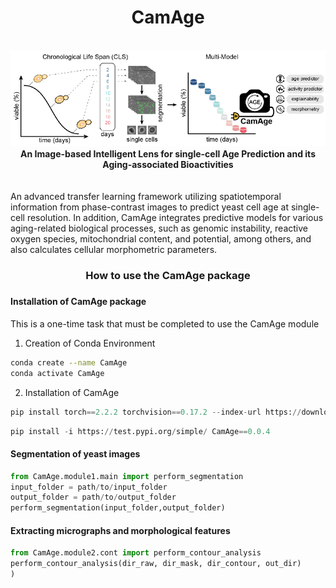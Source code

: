 <div align="center"> <h1>CamAge </h1> </div>
 <br>
<div align="center">
<img src="Data/Images/CamAge.png"></div>

<div align="center"><b>An Image-based Intelligent Lens for single-cell Age Prediction and its Aging-associated Bioactivities</b></div><br><br>
An advanced transfer learning framework utilizing spatiotemporal information from phase-contrast images to predict yeast cell age at single-cell resolution. In addition, CamAge integrates predictive models for various aging-related biological processes, such as genomic instability, reactive oxygen species, mitochondrial content, and potential, among others, and also calculates cellular morphometric parameters.

<div align="center"><h3> How to use the CamAge package<h3></div>

#### Installation of CamAge package
This is a one-time task that must be completed to use the CamAge module
1. Creation of Conda Environment
```bash
conda create --name CamAge
conda activate CamAge
```
2. Installation of CamAge
```Python
pip install torch==2.2.2 torchvision==0.17.2 --index-url https://download.pytorch.org/whl/cu121

```
```Python
pip install -i https://test.pypi.org/simple/ CamAge==0.0.4
```
#### Segmentation of yeast images
```Python
from CamAge.module1.main import perform_segmentation
input_folder = path/to/input_folder
output_folder = path/to/output_folder
perform_segmentation(input_folder,output_folder)
```

#### Extracting micrographs and morphological features
```Python
from CamAge.module2.cont import perform_contour_analysis
perform_contour_analysis(dir_raw, dir_mask, dir_contour, out_dir)
)
```


